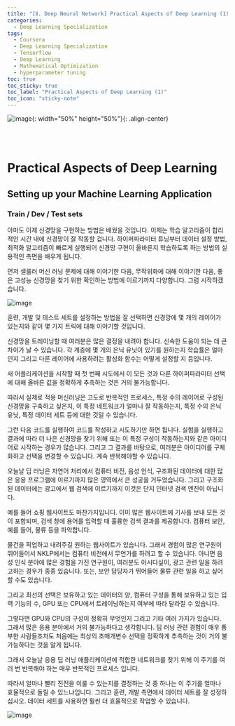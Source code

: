 ```yaml
---
title: "[Ⅱ. Deep Neural Network] Practical Aspects of Deep Learning (1)"
categories:
  - Deep Learning Specialization
tags:
  - Coursera
  - Deep Learning Specialization
  - Tensorflow
  - Deep Learning
  - Mathematical Optimization
  - hyperparameter tuning
toc: true
toc_sticky: true
toc_label: "Practical Aspects of Deep Learning (1)"
toc_icon: "sticky-note"
---
```


![image](https://user-images.githubusercontent.com/55765292/177095282-038ee3ed-f543-4793-9eff-f2d5ac239f36.png){: width="50%" height="50%"}{: .align-center}

<br><br>

# Practical Aspects of Deep Learning

## Setting up your Machine Learning Application

### Train / Dev / Test sets
아마도 이제 신경망을 구현하는 방법은 배웠을 것입니다. 이제는 학습 알고리즘이 합리적인 시간 내에 신경망이 잘 작동할 겁니다. 하이퍼파라미터 튜닝부터 데이터 설정 방법, 최적화 알고리즘이 빠르게 실행되어 신경망 구현이 올바른지 학습하도록 하는 방법의 실용적인 측면을 배우게 됩니다.

먼저 셀룰러 머신 러닝 문제에 대해 이야기한 다음, 무작위화에 대해 이야기한 다음, 좋은 고성능 신경망을 찾기 위한 확인하는 방법에 이르기까지 다양합니다. 그럼 시작하겠습니다.

![image](https://user-images.githubusercontent.com/55765292/177110689-cb6ea89c-50bd-431e-ad14-40d11aaaa2d0.png)

훈련, 개발 및 테스트 세트를 설정하는 방법을 잘 선택하면 신경망에 몇 개의 레이어가 있는지와 같이 몇 가지 트릭에 대해 이야기할 것입니다.

신경망을 트레이닝할 때 여러분은 많은 결정을 내려야 합니다. 신속한 도움이 되는 데 큰 차이가 날 수 있습니다. 각 계층에 몇 개의 은닉 유닛이 있기를 원하는지 학습률은 얼마인지 그리고 다른 레이어에 사용하려는 활성화 함수는 어떻게 설정할 지 등입니다.

새 어플리케이션을 시작할 때 첫 번째 시도에서 이 모든 것과 다른 하이퍼파라미터 선택에 대해 올바른 값을 정확하게 추측하는 것은 거의 불가능합니다.

따라서 실제로 적용 머신러닝은 고도로 반복적인 프로세스, 특정 수의 레이어로 구성된 신경망을 구축하고 싶은지, 이 특정 네트워크가 얼마나 잘 작동하는지, 특정 수의 은닉 유닛, 특정 데이터 세트 등에 대한 것일 수 있습니다.

그런 다음 코드를 실행하여 코드를 작성하고 시도하기만 하면 됩니다. 실험을 실행하고 결과에 따라 더 나은 신경망을 찾기 위해 또는 이 특정 구성이 작동하는지와 같은 아이디어로 시작하는 경우가 많습니다. 그리고 그 결과를 바탕으로, 여러분은 아이디어를 구체화하고 선택을 변경할 수 있습니다. 계속 반복해야할 수 있습니다.

오늘날 딥 러닝은 자연어 처리에서 컴퓨터 비전, 음성 인식, 구조화된 데이터에 대한 많은 응용 프로그램에 이르기까지 많은 영역에서 큰 성공을 거두었습니다. 그리고 구조화된 데이터에는 광고에서 웹 검색에 이르기까지 이것은 단지 인터넷 검색 엔진이 아닙니다.

예를 들어 쇼핑 웹사이트도 마찬가지입니다. 이미 많은 웹사이트에 기사를 보내 모든 것이 포함되며, 검색 창에 용어를 입력할 때 훌륭한 검색 결과를 제공합니다. 컴퓨터 보안, 예를 들어, 물류 등을 파악합니다.

물건을 픽업하고 내려주길 원하는 웹사이트가 있습니다. 그래서 경험이 많은 연구원이 뛰어들어서 NKLP에서는 컴퓨터 비전에서 무언가를 하려고 할 수 있습니다. 아니면 음성 인식 분야에 많은 경험을 가진 연구원이, 여러분도 아시다싶이, 광고 관련 일을 하려고하는 경우가 종종 있습니다. 또는, 보안 담당자가 뛰어들어 물류 관련 일을 하고 싶어할 수도 있습니다.

그리고 최선의 선택은 보유하고 있는 데이터의 양, 컴퓨터 구성을 통해 보유하고 있는 입력 기능의 수, GPU 또는 CPU에서 트레이닝하는지 여부에 따라 달라질 수 있습니다.

그렇다면 GPU와 CPU의 구성이 정확히 무엇인지 그리고 기타 여러 가지가 있습니다. 그래서 많은 응용 분야에서 거의 불가능하다고 생각합니다. 딥 러닝 관련 경험이 매우 풍부한 사람들조차도 처음에는 최상의 초매개변수 선택을 정확하게 추측하는 것이 거의 불가능하다는 것을 알게 됩니다.

그래서 오늘날 응용 딥 러닝 애플리케이션에 적합한 네트워크를 찾기 위해 이 주기를 여러 번 반복해야 하는 매우 반복적인 프로세스 입니다.

따라서 얼마나 빨리 진전을 이룰 수 있는지를 결정하는 것 중 하나는 이 주기를 얼마나 효율적으로 돌릴 수 있느냐입니다. 그리고 훈련, 개발 측면에서 데이터 세트를 잘 성정하십시오. 데이터 세트를 사용하면 훨씬 더 효율적으로 작업할 수 있습니다.

![image](https://user-images.githubusercontent.com/55765292/177110728-450c5c38-1536-4379-bfeb-8a3b6fdb964a.png)

